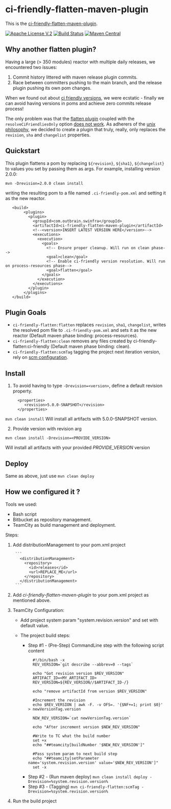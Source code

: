 # ci-friendly-flatten-maven-plugin 

This is the [ci-friendly-flatten-maven-plugin](https://github.com/outbrain/ci-friendly-flatten-maven-plugin).

[![Apache License V.2](https://img.shields.io/badge/license-Apache%20V.2-blue.svg)](https://github.com/outbrain/ci-friendly-plugin/blob/master/LICENSE) 
[![Build Status](https://travis-ci.org/outbrain/ci-friendly-flatten-maven-plugin.svg?branch=main)](https://travis-ci.org/github/outbrain/ci-friendly-flatten-maven-plugin)
[![Maven Central](https://img.shields.io/maven-central/v/com.outbrain.swinfra/ci-friendly-flatten-maven-plugin.svg?label=Maven%20Central)](http://search.maven.org/#search%7Cga%7C1%7Cci-friendly-flatten-maven-plugin)

## Why another flatten plugin?
Having a large (> 350 modules) reactor with multiple daily releases,
we encountered two issues:
1) Commit history littered with maven release plugin commits.
2) Race between committers pushing to the main branch, and the release plugin pushing its own pom changes.

When we found out about [ci friendly versions](https://maven.apache.org/maven-ci-friendly.html), we were ecstatic - finally we can avoid having
versions in poms and achieve zero commits release process!

The only problem was that the [flatten plugin](https://www.mojohaus.org/flatten-maven-plugin) coupled with the `resolveCiFriendliesOnly`
option [does not work](https://github.com/mojohaus/flatten-maven-plugin/issues/51#issuecomment-566069689).
As adherers of the [unix philosophy](https://en.wikipedia.org/wiki/Unix_philosophy#:~:text=The%20Unix%20philosophy%20emphasizes%20building,as%20opposed%20to%20monolithic%20design.),
we decided to create a plugin that truly, really, only replaces the `revision`, `sha` and `changelist` properties. 

## Quickstart
This plugin flattens a pom by replacing `${revision}`, `${sha1}`, `${changelist}` to 
 values you set by passing them as args. For example, installing version 2.0.0:
 
    mvn -Drevision=2.0.0 clean install
   
 writing the resulting pom to a file named `.ci-friendly-pom.xml` and setting it as the new reactor.
```
   <build>
        <plugins>
          <plugin>
            <groupId>com.outbrain.swinfra</groupId>
            <artifactId>ci-friendly-flatten-maven-plugin</artifactId>
            <!--<version>INSERT LATEST VERSION HERE</version>-->
            <executions>
              <execution>
                <goals>
                  <!-- Ensure proper cleanup. Will run on clean phase-->
                  <goal>clean</goal>
                  <!-- Enable ci-friendly version resolution. Will run on process-resources phase-->
                  <goal>flatten</goal>
                </goals>
              </execution>
            </executions>
          </plugin>
        </plugins>
   </build>
```
## Plugin Goals
 - `ci-friendly-flatten:flatten` replaces `revision`, `sha1`, `changelist`, writes the resolved pom file to `.ci-friendly-pom.xml` and sets it as the new reactor (Default maven phase binding: process-resources).
 - `ci-friendly-flatten:clean` removes any files created by ci-friendly-flatten:ci-friendly (Default maven phase binding: clean).
 - `ci-friendly-flatten:scmTag` tagging the project next iteration version, rely on [scm configuration](https://maven.apache.org/scm/maven-scm-plugin/usage.html).
 
## Install

1. To avoid having to type `-Drevision=<version>`, define a default revision property. 

         <properties>
            <revision>5.0.0-SNAPSHOT</revision>
         </properties>

`mvn clean install`
Will install all artifacts with 5.0.0-SNAPSHOT version.

2. Provide version with revision arg

`mvn clean install -Drevision=<PROVIDE_VERSION>`

Will install all artifacts with your provided *PROVIDE_VERSION* version

## Deploy

Same as above, just use `mvn clean deploy`


## How we configured it ?

Tools we used:
- Bash script
- Bitbucket as repository management.
- TeamCity as build management and deployment.

Steps:
1. Add distributionManagement to your pom.xml project

        ```
          <distributionManagement>
            <repository>
              <id>releases</id>
              <url>REPLACE_ME</url>
            </repository>
          </distributionManagement>
        ```
  
2. Add *ci-friendly-flatten-maven-plugin* to your pom.xml project as mentioned above.
3. TeamCity Configuration:
    
    - Add project system param "system.revision.version" and set with default value.
    
    - The project build steps:
        
      - Step #1 - (Pre-Step) CommandLine step with the following script content
        ```
          #!/bin/bash -x
          REV_VERSION=`git describe --abbrev=0 --tags`
          
          echo "Got revision version $REV_VERSION"
          ARTIFACT_ID=<MY_ARTIFACT_ID>
          REV_VERSION=${REV_VERSION//$ARTIFACT_ID-/}
          
          echo "remove artifactId from version $REV_VERSION"
          
          #Increment the revision
          echo $REV_VERSION | awk -F. -v OFS=. '{$NF+=1; print $0}' > newVersionTag.version
          
          NEW_REV_VERSION=`cat newVersionTag.version`
          
          echo "After increment version $NEW_REV_VERSION"
          
          #Write to TC what the build number
          set +x
          echo "##teamcity[buildNumber '$NEW_REV_VERSION']"
          
          #Pass system param to next build step
          echo "##teamcity[setParameter name='system.revision.version' value='$NEW_REV_VERSION']"
          set -x
        ```
       - Step #2 - (Run maven deploy) 
          `mvn clean install deploy -Drevision=%system.revision.version%`
       - Step #3 - (Tagging)
          `mvn ci-friendly-flatten:scmTag -Drevision=%system.revision.version%`

4. Run the build project        